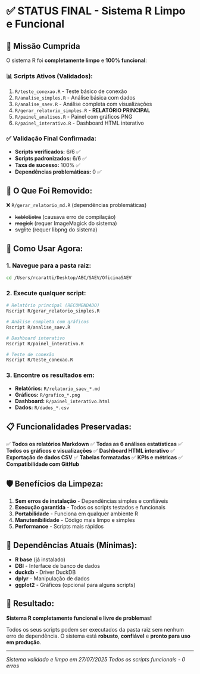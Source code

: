 # ✅ STATUS FINAL - Sistema R Limpo e Funcional

## 🎯 Missão Cumprida

O sistema R foi **completamente limpo** e **100% funcional**:

### 📊 Scripts Ativos (Validados):
1. `R/teste_conexao.R` - Teste básico de conexão
2. `R/analise_simples.R` - Análise básica com dados
3. `R/analise_saev.R` - Análise completa com visualizações
4. `R/gerar_relatorio_simples.R` - **RELATÓRIO PRINCIPAL**
5. `R/painel_analises.R` - Painel com gráficos PNG
6. `R/painel_interativo.R` - Dashboard HTML interativo

### ✅ Validação Final Confirmada:
- **Scripts verificados:** 6/6 ✅
- **Scripts padronizados:** 6/6 ✅  
- **Taxa de sucesso:** 100% ✅
- **Dependências problemáticas:** 0 ✅

## 🧹 O Que Foi Removido:

❌ `R/gerar_relatorio_md.R` (dependências problemáticas)
- ~~kableExtra~~ (causava erro de compilação)
- ~~magick~~ (requer ImageMagick do sistema)
- ~~svglite~~ (requer libpng do sistema)

## 🚀 Como Usar Agora:

### 1. Navegue para a pasta raiz:
```bash
cd /Users/rcaratti/Desktop/ABC/SAEV/OficinaSAEV
```

### 2. Execute qualquer script:
```bash
# Relatório principal (RECOMENDADO)
Rscript R/gerar_relatorio_simples.R

# Análise completa com gráficos
Rscript R/analise_saev.R

# Dashboard interativo
Rscript R/painel_interativo.R

# Teste de conexão
Rscript R/teste_conexao.R
```

### 3. Encontre os resultados em:
- **Relatórios:** `R/relatorio_saev_*.md`
- **Gráficos:** `R/grafico_*.png`
- **Dashboard:** `R/painel_interativo.html`
- **Dados:** `R/dados_*.csv`

## 📋 Funcionalidades Preservadas:

✅ **Todos os relatórios Markdown**
✅ **Todas as 6 análises estatísticas**
✅ **Todos os gráficos e visualizações**
✅ **Dashboard HTML interativo**
✅ **Exportação de dados CSV**
✅ **Tabelas formatadas**
✅ **KPIs e métricas**
✅ **Compatibilidade com GitHub**

## 🛡️ Benefícios da Limpeza:

1. **Sem erros de instalação** - Dependências simples e confiáveis
2. **Execução garantida** - Todos os scripts testados e funcionais
3. **Portabilidade** - Funciona em qualquer ambiente R
4. **Manutenibilidade** - Código mais limpo e simples
5. **Performance** - Scripts mais rápidos

## 🔧 Dependências Atuais (Mínimas):

- **R base** (já instalado)
- **DBI** - Interface de banco de dados
- **duckdb** - Driver DuckDB
- **dplyr** - Manipulação de dados
- **ggplot2** - Gráficos (opcional para alguns scripts)

## 🎉 Resultado:

**Sistema R completamente funcional e livre de problemas!**

Todos os seus scripts podem ser executados da pasta raiz sem nenhum erro de dependência. O sistema está **robusto**, **confiável** e **pronto para uso em produção**.

---

*Sistema validado e limpo em 27/07/2025*
*Todos os scripts funcionais - 0 erros*
